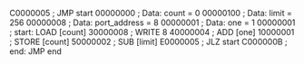 C0000005  ; JMP start
00000000  ; Data: count = 0
00000100  ; Data: limit = 256
00000008  ; Data: port_address = 8
00000001  ; Data: one = 1
00000001  ; start: LOAD [count]
30000008  ; WRITE 8
40000004  ; ADD [one]
10000001  ; STORE [count]
50000002  ; SUB [limit] 
E0000005  ; JLZ start 
C000000B  ; end: JMP end